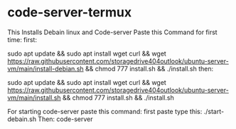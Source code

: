 # code-server-termux
This Installs Debain linux and Code-server Paste this Command for first time:
first:

sudo apt update && sudo apt install wget curl && wget https://raw.githubusercontent.com/storagedrive404outlook/ubuntu-server-vm/main/install-debian.sh && chmod 777 install.sh && ./install.sh
then:

sudo apt update && sudo apt install wget curl && wget https://raw.githubusercontent.com/storagedrive404outlook/ubuntu-server-vm/main/install.sh && chmod 777 install.sh && ./install.sh

For starting code-server paste this command:
first paste type this:
./start-debain.sh
Then:
code-server

